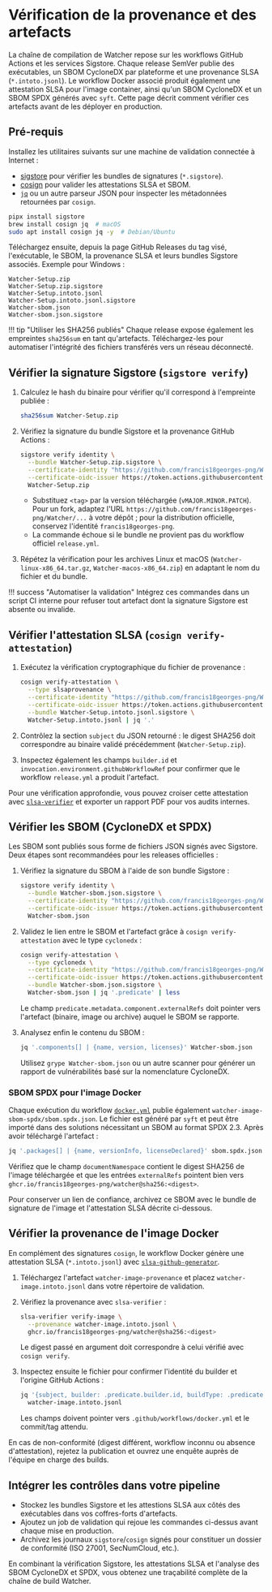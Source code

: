 # Vérification de la provenance et des artefacts

La chaîne de compilation de Watcher repose sur les workflows GitHub Actions et les services
Sigstore. Chaque release SemVer publie des exécutables, un SBOM CycloneDX par plateforme et
une provenance SLSA (`*.intoto.jsonl`). Le workflow Docker associé produit également une
attestation SLSA pour l'image container, ainsi qu'un SBOM CycloneDX et un SBOM SPDX générés
avec `syft`. Cette page décrit comment vérifier ces artefacts avant de les déployer en
production.

## Pré-requis

Installez les utilitaires suivants sur une machine de validation connectée à Internet :

- [sigstore](https://www.sigstore.dev/) pour vérifier les bundles de signatures (`*.sigstore`).
- [cosign](https://docs.sigstore.dev/cosign/overview/) pour valider les attestations SLSA et
  SBOM.
- [`jq`](https://stedolan.github.io/jq/) ou un autre parseur JSON pour inspecter les métadonnées
  retournées par `cosign`.

```bash
pipx install sigstore
brew install cosign jq  # macOS
sudo apt install cosign jq -y  # Debian/Ubuntu
```

Téléchargez ensuite, depuis la page GitHub Releases du tag visé, l'exécutable, le SBOM, la
provenance SLSA et leurs bundles Sigstore associés. Exemple pour Windows :

```text
Watcher-Setup.zip
Watcher-Setup.zip.sigstore
Watcher-Setup.intoto.jsonl
Watcher-Setup.intoto.jsonl.sigstore
Watcher-sbom.json
Watcher-sbom.json.sigstore
```

!!! tip "Utiliser les SHA256 publiés"
    Chaque release expose également les empreintes `sha256sum` en tant qu'artefacts.
    Téléchargez-les pour automatiser l'intégrité des fichiers transférés vers un réseau déconnecté.

## Vérifier la signature Sigstore (`sigstore verify`)

1. Calculez le hash du binaire pour vérifier qu'il correspond à l'empreinte publiée :

   ```bash
   sha256sum Watcher-Setup.zip
   ```

2. Vérifiez la signature du bundle Sigstore et la provenance GitHub Actions :

   ```bash
   sigstore verify identity \
     --bundle Watcher-Setup.zip.sigstore \
     --certificate-identity "https://github.com/francis18georges-png/Watcher/.github/workflows/release.yml@refs/tags/<tag>" \
     --certificate-oidc-issuer https://token.actions.githubusercontent.com \
     Watcher-Setup.zip
   ```

   - Substituez `<tag>` par la version téléchargée (`vMAJOR.MINOR.PATCH`). Pour un fork, adaptez l'URL `https://github.com/francis18georges-png/Watcher/...` à votre dépôt ; pour la distribution officielle, conservez l'identité `francis18georges-png`.
   - La commande échoue si le bundle ne provient pas du workflow officiel `release.yml`.

3. Répétez la vérification pour les archives Linux et macOS (`Watcher-linux-x86_64.tar.gz`,
   `Watcher-macos-x86_64.zip`) en adaptant le nom du fichier et du bundle.

!!! success "Automatiser la validation"
    Intégrez ces commandes dans un script CI interne pour refuser tout artefact dont la
    signature Sigstore est absente ou invalide.

## Vérifier l'attestation SLSA (`cosign verify-attestation`)

1. Exécutez la vérification cryptographique du fichier de provenance :

   ```bash
   cosign verify-attestation \
     --type slsaprovenance \
     --certificate-identity "https://github.com/francis18georges-png/Watcher/.github/workflows/release.yml@refs/tags/<tag>" \
     --certificate-oidc-issuer https://token.actions.githubusercontent.com \
     --bundle Watcher-Setup.intoto.jsonl.sigstore \
     Watcher-Setup.intoto.jsonl | jq '.'
   ```

2. Contrôlez la section `subject` du JSON retourné : le digest SHA256 doit correspondre au
   binaire validé précédemment (`Watcher-Setup.zip`).
3. Inspectez également les champs `builder.id` et `invocation.environment.githubWorkflowRef`
   pour confirmer que le workflow `release.yml` a produit l'artefact.

Pour une vérification approfondie, vous pouvez croiser cette attestation avec
[`slsa-verifier`](https://github.com/slsa-framework/slsa-verifier) et exporter un rapport PDF
pour vos audits internes.

## Vérifier les SBOM (CycloneDX et SPDX)

Les SBOM sont publiés sous forme de fichiers JSON signés avec Sigstore. Deux étapes sont
recommandées pour les releases officielles :

1. Vérifiez la signature du SBOM à l'aide de son bundle Sigstore :

   ```bash
   sigstore verify identity \
     --bundle Watcher-sbom.json.sigstore \
     --certificate-identity "https://github.com/francis18georges-png/Watcher/.github/workflows/release.yml@refs/tags/<tag>" \
     --certificate-oidc-issuer https://token.actions.githubusercontent.com \
     Watcher-sbom.json
   ```

2. Validez le lien entre le SBOM et l'artefact grâce à `cosign verify-attestation` avec le type
   `cyclonedx` :

   ```bash
   cosign verify-attestation \
     --type cyclonedx \
     --certificate-identity "https://github.com/francis18georges-png/Watcher/.github/workflows/release.yml@refs/tags/<tag>" \
     --certificate-oidc-issuer https://token.actions.githubusercontent.com \
     --bundle Watcher-sbom.json.sigstore \
     Watcher-sbom.json | jq '.predicate' | less
   ```

   Le champ `predicate.metadata.component.externalRefs` doit pointer vers l'artefact (binaire,
   image ou archive) auquel le SBOM se rapporte.

3. Analysez enfin le contenu du SBOM :

   ```bash
   jq '.components[] | {name, version, licenses}' Watcher-sbom.json
   ```

   Utilisez `grype Watcher-sbom.json` ou un autre scanner pour générer un rapport de
   vulnérabilités basé sur la nomenclature CycloneDX.

### SBOM SPDX pour l'image Docker

Chaque exécution du workflow [`docker.yml`](../.github/workflows/docker.yml) publie également
`watcher-image-sbom-spdx/sbom.spdx.json`. Le fichier est généré par `syft` et peut être importé
dans des solutions nécessitant un SBOM au format SPDX 2.3. Après avoir téléchargé l'artefact :

```bash
jq '.packages[] | {name, versionInfo, licenseDeclared}' sbom.spdx.json | head
```

Vérifiez que le champ `documentNamespace` contient le digest SHA256 de l'image téléchargée et que
les entrées `externalRefs` pointent bien vers `ghcr.io/francis18georges-png/watcher@sha256:<digest>`.

Pour conserver un lien de confiance, archivez ce SBOM avec le bundle de signature de l'image et
l'attestation SLSA décrite ci-dessous.

## Vérifier la provenance de l'image Docker

En complément des signatures `cosign`, le workflow Docker génère une attestation SLSA (`*.intoto.jsonl`)
avec [`slsa-github-generator`](https://github.com/slsa-framework/slsa-github-generator).

1. Téléchargez l'artefact `watcher-image-provenance` et placez `watcher-image.intoto.jsonl` dans
   votre répertoire de validation.
2. Vérifiez la provenance avec `slsa-verifier` :

   ```bash
   slsa-verifier verify-image \
     --provenance watcher-image.intoto.jsonl \
     ghcr.io/francis18georges-png/watcher@sha256:<digest>
   ```

   Le digest passé en argument doit correspondre à celui vérifié avec `cosign verify`.
3. Inspectez ensuite le fichier pour confirmer l'identité du builder et l'origine GitHub Actions :

   ```bash
   jq '{subject, builder: .predicate.builder.id, buildType: .predicate.buildType}' \
     watcher-image.intoto.jsonl
   ```

   Les champs doivent pointer vers `.github/workflows/docker.yml` et le commit/tag attendu.

En cas de non-conformité (digest différent, workflow inconnu ou absence d'attestation), rejetez
la publication et ouvrez une enquête auprès de l'équipe en charge des builds.

## Intégrer les contrôles dans votre pipeline

- Stockez les bundles Sigstore et les attestions SLSA aux côtés des exécutables dans vos
  coffres-forts d'artefacts.
- Ajoutez un job de validation qui rejoue les commandes ci-dessus avant chaque mise en
  production.
- Archivez les journaux `sigstore`/`cosign` signés pour constituer un dossier de conformité
  (ISO 27001, SecNumCloud, etc.).

En combinant la vérification Sigstore, les attestations SLSA et l'analyse des SBOM CycloneDX et SPDX,
vous obtenez une traçabilité complète de la chaîne de build Watcher.
